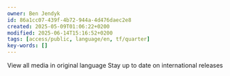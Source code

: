 ```yaml
---
owner: Ben Jendyk
id: 86a1cc07-439f-4b72-944a-4d476daec2e8
created: 2025-05-09T01:06:22+0200
modified: 2025-06-14T15:16:52+0200
tags: [access/public, language/en, tf/quarter]
key-words: []
---
```


View all media in original language
Stay up to date on international releases 